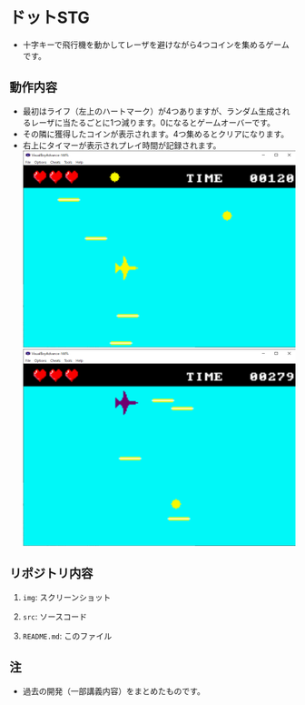 # ドットSTG

- 十字キーで飛行機を動かしてレーザを避けながら4つコインを集めるゲームです。

## 動作内容

- 最初はライフ（左上のハートマーク）が4つありますが、ランダム生成されるレーザに当たるごとに1つ減ります。0になるとゲームオーバーです。
- その隣に獲得したコインが表示されます。4つ集めるとクリアになります。
- 右上にタイマーが表示されプレイ時間が記録されます。
![Test Image 1](img/cap1.PNG "cap1")
![Test Image 2](img/cap2.PNG "cap2")

## リポジトリ内容

1. ```img```: スクリーンショット

2. ```src```: ソースコード

3. ```README.md```: このファイル

## 注

- 過去の開発（一部講義内容）をまとめたものです。
